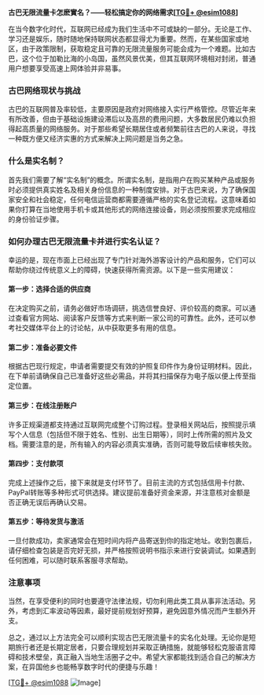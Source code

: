 **古巴无限流量卡怎麽實名？——轻松搞定你的网络需求[[TG💪+ @esim1088](https://t.me/s/esim1088)]**

在当今数字化时代，互联网已经成为我们生活中不可或缺的一部分。无论是工作、学习还是娱乐，随时随地保持联网状态都显得尤为重要。然而，在某些国家或地区，由于政策限制，获取稳定且可靠的无限流量服务可能会成为一个难题。比如古巴，这个位于加勒比海的小岛国，虽然风景优美，但其互联网环境相对封闭，普通用户想要享受高速上网体验并非易事。

### 古巴网络现状与挑战

古巴的互联网普及率较低，主要原因是政府对网络接入实行严格管控。尽管近年来有所改善，但由于基础设施建设滞后以及高昂的费用问题，大多数居民仍难以负担得起高质量的网络服务。对于那些希望长期居住或者频繁前往古巴的人来说，寻找一种既方便又经济实惠的方式来解决上网问题是当务之急。

### 什么是实名制？

首先我们需要了解“实名制”的概念。所谓实名制，是指用户在购买某种产品或服务时必须提供真实姓名及相关身份信息的一种制度安排。对于古巴来说，为了确保国家安全和社会稳定，任何电信运营商都需要遵循严格的实名登记流程。这意味着如果你打算在当地使用手机卡或其他形式的网络连接设备，则必须按照要求完成相应的身份验证步骤。

### 如何办理古巴无限流量卡并进行实名认证？

幸运的是，现在市面上已经出现了专门针对海外游客设计的产品和服务，它们可以帮助你绕过传统意义上的障碍，快速获得所需资源。以下是一些实用建议：

#### 第一步：选择合适的供应商
在决定购买之前，请务必做好市场调研，挑选信誉良好、评价较高的商家。可以通过查看官方网站、阅读客户反馈等方式来判断一家公司的可靠性。此外，还可以参考社交媒体平台上的讨论帖，从中获取更多有用的信息。

#### 第二步：准备必要文件
根据古巴现行规定，申请者需要提交有效的护照复印件作为身份证明材料。因此，在下单前请确保自己已准备好这些必需品，并将其扫描保存为电子版以便上传至指定位置。

#### 第三步：在线注册账户
许多正规渠道都支持通过互联网完成整个订购过程。登录相关网站后，按照提示填写个人信息（包括但不限于姓名、性别、出生日期等），同时上传所需的照片及文档。需要注意的是，所有输入的内容必须真实准确，否则可能导致后续审核失败。

#### 第四步：支付款项
完成上述操作之后，接下来就是支付环节了。目前主流的方式包括信用卡付款、PayPal转账等多种形式可供选择。建议提前准备好资金来源，并注意核对金额是否正确无误后再确认交易。

#### 第五步：等待发货与激活
一旦付款成功，卖家通常会在短时间内将产品寄送到你的指定地址。收到包裹后，请仔细检查包装是否完好无损，并严格按照说明书指示来进行安装调试。如果遇到任何困难，可以随时联系客服寻求帮助。

### 注意事项

当然，在享受便利的同时也要遵守法律法规，切勿利用此类工具从事非法活动。另外，考虑到汇率波动等因素，最好提前规划好预算，避免因意外情况而产生额外开支。

总之，通过以上方法完全可以顺利实现古巴无限流量卡的实名化处理。无论你是短期旅行者还是长期定居者，只要合理规划并采取正确措施，就能够轻松克服语言障碍和技术壁垒，真正融入当地生活圈子之中。希望大家都能找到适合自己的解决方案，在异国他乡也能畅享数字时代的便捷与乐趣！

[[TG💪+ @esim1088](https://t.me/s/esim1088) ![Image](https://i.postimg.cc/4NQfJmqS/Snipaste-2025-05-13-00-14-12.png)]